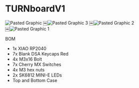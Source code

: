 # TURNboardV1 

 ![Pasted Graphic](https://github.com/user-attachments/assets/047ad981-b45c-47f2-ad79-9d28275fb6fa)
￼![Pasted Graphic 3](https://github.com/user-attachments/assets/c8cdebec-6512-4ff2-87e9-3f88d6c77eab)
￼![Pasted Graphic 2](https://github.com/user-attachments/assets/fe483cec-c234-4110-b84b-80b8233db5d9)	
￼![Pasted Graphic 1](https://github.com/user-attachments/assets/dafe80ff-37fb-43d2-a9a0-3db837acd3be)

BOM
* 1x XIAO RP2040
* 7x Blank DSA Keycaps Red 
* 4x M3x16 Bolt
* 7x Cherry MX Switches
* 4x M3 hex nuts
* 2x SK6812 MINI-E LEDs
* Top and Bottom Case
